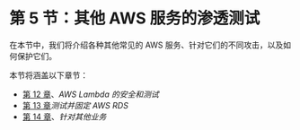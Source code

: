 # 第 5 节：其他 AWS 服务的渗透测试

在本节中，我们将介绍各种其他常见的 AWS 服务、针对它们的不同攻击，以及如何保护它们。

本节将涵盖以下章节：

*   [第 12 章](12.html)、*AWS Lambda 的安全和测试*
*   [第 13 章](13.html)*测试并固定 AWS RDS*
*   [第 14 章](14.html)、*针对其他业务*